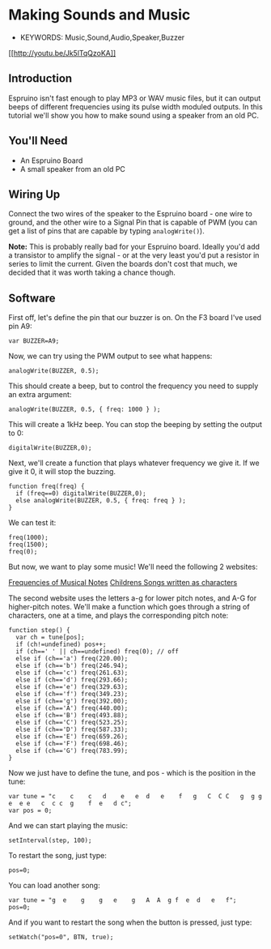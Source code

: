 <!--- Copyright (c) 2013 Gordon Williams, Pur3 Ltd. See the file LICENSE for copying permission. -->
Making Sounds and Music
====================

* KEYWORDS: Music,Sound,Audio,Speaker,Buzzer

[[http://youtu.be/Jk5lTqQzoKA]]

Introduction
-----------

Espruino isn't fast enough to play MP3 or WAV music files, but it can output beeps of different frequencies using its pulse width moduled outputs. In this tutorial we'll show you how to make sound using a speaker from an old PC.

You'll Need
----------

* An Espruino Board
* A small speaker from an old PC

Wiring Up
--------

Connect the two wires of the speaker to the Espruino board - one wire to ground, and the other wire to a Signal Pin that is capable of PWM (you can get a list of pins that are capable by typing ```analogWrite()```).

**Note:** This is probably really bad for your Espruino board. Ideally you'd add a transistor to amplify the signal - or at the very least you'd put a resistor in series to limit the current. Given the boards don't cost that much, we decided that it was worth taking a chance though.

Software
-------

First off, let's define the pin that our buzzer is on. On the F3 board I've used pin A9:

```var BUZZER=A9;```

Now, we can try using the PWM output to see what happens:

```analogWrite(BUZZER, 0.5);```

This should create a beep, but to control the frequency you need to supply an extra argument:

```analogWrite(BUZZER, 0.5, { freq: 1000 } );```

This will create a 1kHz beep. You can stop the beeping by setting the output to 0:

```digitalWrite(BUZZER,0);``` 

Next, we'll create a function that plays whatever frequency we give it. If we give it 0, it will stop the buzzing.

```
function freq(freq) { 
  if (freq==0) digitalWrite(BUZZER,0);
  else analogWrite(BUZZER, 0.5, { freq: freq } );
}
```
 
We can test it:

``` 
freq(1000);
freq(1500);
freq(0);
```
 
But now, we want to play some music! We'll need the following 2 websites:
 
[Frequencies of Musical Notes](http://www.phy.mtu.edu/~suits/notefreqs.html)
[Childrens Songs written as characters](http://saregamapiano.blogspot.co.uk/2011/07/children-songs.html)
 
The second website uses the letters a-g for lower pitch notes, and A-G for higher-pitch notes. We'll make a function which goes through a string of characters, one at a time, and plays the corresponding pitch note:
 
```
function step() {
  var ch = tune[pos];
  if (ch!=undefined) pos++;
  if (ch==' ' || ch==undefined) freq(0); // off
  else if (ch=='a') freq(220.00);
  else if (ch=='b') freq(246.94);
  else if (ch=='c') freq(261.63);
  else if (ch=='d') freq(293.66);
  else if (ch=='e') freq(329.63);
  else if (ch=='f') freq(349.23);
  else if (ch=='g') freq(392.00);
  else if (ch=='A') freq(440.00);
  else if (ch=='B') freq(493.88);
  else if (ch=='C') freq(523.25);
  else if (ch=='D') freq(587.33);
  else if (ch=='E') freq(659.26);
  else if (ch=='F') freq(698.46);
  else if (ch=='G') freq(783.99);
}
```
 
Now we just have to define the tune, and pos - which is the position in the tune:

``` 
var tune = "c    c    c   d    e   e  d   e    f   g   C  C C   g  g g   e  e e   c  c c  g    f  e   d c";
var pos = 0;
```
 
And we can start playing the music:

```setInterval(step, 100);```

To restart the song, just type:

```pos=0;```

You can load another song:

```
var tune = "g  e    g    g   e    g   A  A  g f  e  d   e   f";
pos=0;
```

And if you want to restart the song when the button is pressed, just type:

```setWatch("pos=0", BTN, true);```

